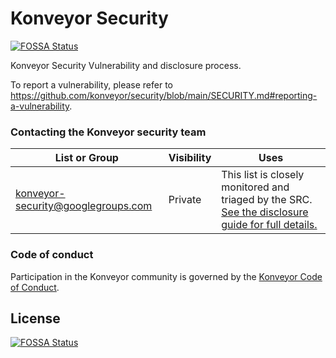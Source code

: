 # Konveyor Security
[![FOSSA Status](https://app.fossa.com/api/projects/git%2Bgithub.com%2Fkonveyor%2Fsecurity.svg?type=shield)](https://app.fossa.com/projects/git%2Bgithub.com%2Fkonveyor%2Fsecurity?ref=badge_shield)


Konveyor Security Vulnerability and disclosure process.

To report a vulnerability, please refer to https://github.com/konveyor/security/blob/main/SECURITY.md#reporting-a-vulnerability.

### Contacting the Konveyor security team

| List or Group | Visibility | Uses |
| ------------- | ---------- | ---- |
|  konveyor-security@googlegroups.com | Private | This list is closely monitored and triaged by the SRC. [See the disclosure guide for full details.](https://github.com/konveyor/security/blob/main/embargo-policy.md#disclosure-timeline) |

### Code of conduct

Participation in the Konveyor community is governed by the [Konveyor Code of Conduct](https://github.com/konveyor/community/blob/main/CODE_OF_CONDUCT.md).


## License
[![FOSSA Status](https://app.fossa.com/api/projects/git%2Bgithub.com%2Fkonveyor%2Fsecurity.svg?type=large)](https://app.fossa.com/projects/git%2Bgithub.com%2Fkonveyor%2Fsecurity?ref=badge_large)